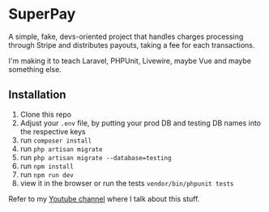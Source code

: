 # SuperPay

A simple, fake, devs-oriented project that handles charges processing through Stripe and distributes payouts, taking a fee for each transactions.

I'm making it to teach Laravel, PHPUnit, Livewire, maybe Vue and maybe something else.

## Installation

1. Clone this repo
2. Adjust your `.env` file, by putting your prod DB and testing DB names into the respective keys
3. run `composer install`
4. run `php artisan migrate`
5. run `php artisan migrate --database=testing`
6. run `npm install`
7. run `npm run dev`
8. view it in the browser or run the tests `vendor/bin/phpunit tests`

Refer to my [Youtube channel](https://www.youtube.com/channel/UC3n8EP0_kK3ufmXjbpGdmIA) where I talk about this stuff.
